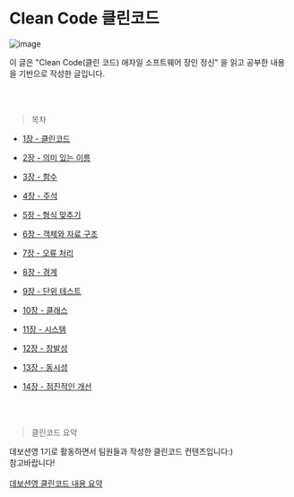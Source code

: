 # Clean Code 클린코드

![image](https://user-images.githubusercontent.com/84004751/212817852-29530a02-7aa1-4126-9b79-7683d07166e2.png)

이 글은 "Clean Code(클린 코드) 애자일 소프트웨어 장인 정신" 을 읽고 공부한 내용을 기반으로 작성한 글입니다.

<br>
<br>


> 목차

* [1장 - 클린코드](https://github.com/leeyebeen-dev/clean_code_review/blob/main/ch1_clean_code.md)
* [2장 - 의미 있는 이름](https://github.com/leeyebeen-dev/clean_code_review/blob/main/ch2_name.md)
* [3장 - 함수](https://github.com/leeyebeen-dev/clean_code_review/blob/main/ch3_function.md)
* [4장 - 주석](https://github.com/leeyebeen-dev/clean_code_review/blob/main/ch4_remark.md)
* [5장 - 형식 맞추기](https://github.com/leeyebeen-dev/clean_code_review/blob/main/ch5_format.md)
* [6장 - 객체와 자료 구조](https://github.com/leeyebeen-dev/clean_code_review/blob/main/ch6_objectanddatastructure.md)

* [7장 - 오류 처리]()
* [8장 - 경계]()
* [9장 - 단위 테스트]()
* [10장 - 클래스]()
* [11장 - 시스템]()
* [12장 - 창발성]()
* [13장 - 동시성]()
* [14장 - 점진적인 개선]()

<br>
<br>

> 클린코드 요약

데보션영 1기로 활동하면서 팀원들과 작성한 클린코드 컨텐츠입니다:) <br>
참고바랍니다! <br><br>
[데보션영 클린코드 내용 요약](https://devocean.sk.com/search/techBoardDetail.do?ID=164407)
